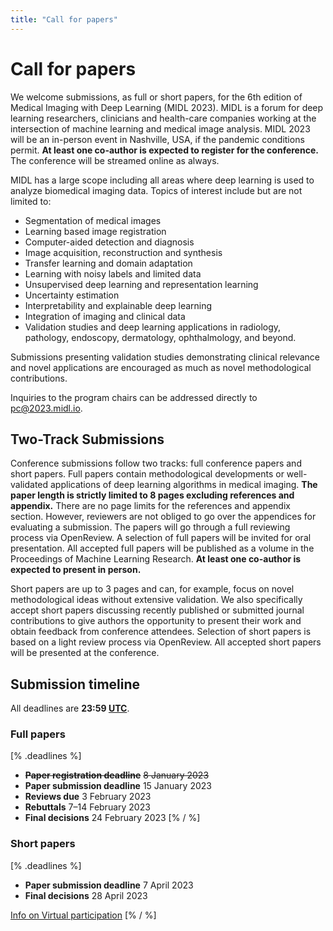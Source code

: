 ```yaml
---
title: "Call for papers"
---
```


# Call for papers

We welcome submissions, as full or short papers, for the 6th edition of Medical Imaging with Deep Learning (MIDL 2023). MIDL is a forum for deep learning researchers, clinicians and health-care companies working at the intersection of machine learning and medical image analysis. MIDL 2023 will be an in-person event in Nashville, USA, if the pandemic conditions permit. **At least one co-author is expected to register for the conference.** The conference will be streamed online as always.

MIDL has a large scope including all areas where deep learning is used to analyze biomedical imaging data. Topics of interest include but are not limited to: 

* Segmentation of medical images
* Learning based image registration
* Computer-aided detection and diagnosis
* Image acquisition, reconstruction and synthesis
* Transfer learning and domain adaptation 
* Learning with noisy labels and limited data
* Unsupervised deep learning and representation learning
* Uncertainty estimation 
* Interpretability and explainable deep learning
* Integration of imaging and clinical data
* Validation studies and deep learning applications in radiology, pathology, endoscopy, dermatology, ophthalmology, and beyond.

Submissions presenting validation studies demonstrating clinical relevance and novel applications are encouraged as much as novel methodological contributions. 

Inquiries to the program chairs can be addressed directly to [pc@2023.midl.io](mailto:pc@2023.midl.io).

## Two-Track Submissions

Conference submissions follow two tracks: full conference papers and short papers.
Full papers contain methodological developments or well-validated applications of deep learning algorithms in medical imaging. **The paper length is strictly limited to 8 pages excluding references and appendix.** There are no page limits for the references and appendix section. However, reviewers are not obliged to go over the appendices for evaluating a submission. The papers will go through a full reviewing process via OpenReview. A selection of full papers will be invited for oral presentation. All accepted full papers will be published as a volume in the Proceedings of Machine Learning Research. **At least one co-author is expected to present in person.**

Short papers are up to 3 pages and can, for example, focus on novel methodological ideas without extensive validation. We also specifically accept short papers discussing recently published or submitted journal contributions to give authors the opportunity to present their work and obtain feedback from conference attendees. Selection of short papers is based on a light review process via OpenReview. All accepted short papers will be presented at the conference.


## Submission timeline
All deadlines are **23:59 [UTC](https://www.timeanddate.com/worldclock/timezone/utc)**.
### Full papers
[% .deadlines %]
* **<s>Paper registration deadline</s>** <s>8 January 2023</s>
* **Paper submission deadline** 15 January 2023
* **Reviews due** 3 February 2023
* **Rebuttals** 7&ndash;14 February 2023
* **Final decisions** 24 February 2023
[% / %]

### Short papers
[% .deadlines %]
* **Paper submission deadline** 7 April 2023
* **Final decisions** 28 April 2023

[Info on Virtual participation](/virtual_participation.html)
[% / %]
